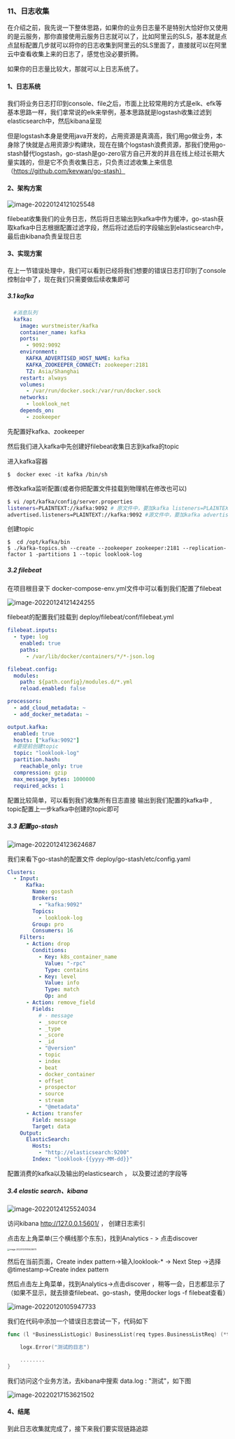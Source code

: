 ### 11、日志收集



在介绍之前，我先说一下整体思路，如果你的业务日志量不是特别大恰好你又使用的是云服务，那你直接使用云服务日志就可以了，比如阿里云的SLS，基本就是点点鼠标配置几步就可以将你的日志收集到阿里云的SLS里面了，直接就可以在阿里云中查看收集上来的日志了，感觉也没必要折腾。

如果你的日志量比较大，那就可以上日志系统了。



#### 1、日志系统

我们将业务日志打印到console、file之后，市面上比较常用的方式是elk、efk等基本思路一样，我们拿常说的elk来举例，基本思路就是logstash收集过滤到elasticsearch中，然后kibana呈现

但是logstash本身是使用java开发的，占用资源是真滴高，我们用go做业务，本身除了快就是占用资源少构建块，现在在搞个logstash浪费资源，那我们使用go-stash替代logstash，go-stash是go-zero官方自己开发的并且在线上经过长期大量实践的，但是它不负责收集日志，只负责过滤收集上来信息（https://github.com/kevwan/go-stash）



#### 2、架构方案

![image-20220124121025548](./images/9/Snipaste_2022-01-24_12-10-03.png)

filebeat收集我们的业务日志，然后将日志输出到kafka中作为缓冲，go-stash获取kafka中日志根据配置过滤字段，然后将过滤后的字段输出到elasticsearch中，最后由kibana负责呈现日志



#### 3、实现方案

在上一节错误处理中，我们可以看到已经将我们想要的错误日志打印到了console控制台中了，现在我们只需要做后续收集即可

##### 3.1 kafka

```yaml
  #消息队列
  kafka:
    image: wurstmeister/kafka
    container_name: kafka
    ports:
      - 9092:9092
    environment:
      KAFKA_ADVERTISED_HOST_NAME: kafka
      KAFKA_ZOOKEEPER_CONNECT: zookeeper:2181
      TZ: Asia/Shanghai
    restart: always
    volumes:
      - /var/run/docker.sock:/var/run/docker.sock
    networks:
      - looklook_net
    depends_on:
      - zookeeper
```

先配置好kafka、zookeeper

然后我们进入kafka中先创建好filebeat收集日志到kafka的topic 

进入kafka容器

```shell
$  docker exec -it kafka /bin/sh
```

修改kafka监听配置(或者你把配置文件挂载到物理机在修改也可以)

```sh
$ vi /opt/kafka/config/server.properties
listeners=PLAINTEXT://kafka:9092 # 原文件中，要加kafka listeners=PLAINTEXT://:9092
advertised.listeners=PLAINTEXT://kafka:9092 #源文件中，要加kafka advertised.listeners=PLAINTEXT://:9092
```

创建topic

```shell
$  cd /opt/kafka/bin
$ ./kafka-topics.sh --create --zookeeper zookeeper:2181 --replication-factor 1 -partitions 1 --topic looklook-log
```





##### 3.2 filebeat

在项目根目录下 docker-compose-env.yml文件中可以看到我们配置了filebeat

![image-20220124121424255](./images/9/image-20220124121424255.png)

filebeat的配置我们挂载到 deploy/filebeat/conf/filebeat.yml

```yaml
filebeat.inputs:
  - type: log
    enabled: true
    paths:
      - /var/lib/docker/containers/*/*-json.log

filebeat.config:
  modules:
    path: ${path.config}/modules.d/*.yml
    reload.enabled: false

processors:
  - add_cloud_metadata: ~
  - add_docker_metadata: ~

output.kafka:
  enabled: true
  hosts: ["kafka:9092"]
  #要提前创建topic
  topic: "looklook-log"
  partition.hash:
    reachable_only: true
  compression: gzip
  max_message_bytes: 1000000
  required_acks: 1

```

配置比较简单，可以看到我们收集所有日志直接 输出到我们配置的kafka中 , topic配置上一步kafka中创建的topic即可



##### 3.3 配置go-stash

![image-20220124123624687](./images/9/image-20220124123624687.png)

我们来看下go-stash的配置文件 deploy/go-stash/etc/config.yaml

```yaml
Clusters:
  - Input:
      Kafka:
        Name: gostash
        Brokers:
          - "kafka:9092"
        Topics:
          - looklook-log
        Group: pro
        Consumers: 16
    Filters:
      - Action: drop
        Conditions:
          - Key: k8s_container_name
            Value: "-rpc"
            Type: contains
          - Key: level
            Value: info
            Type: match
            Op: and
      - Action: remove_field
        Fields:
          # - message
          - _source
          - _type
          - _score
          - _id
          - "@version"
          - topic
          - index
          - beat
          - docker_container
          - offset
          - prospector
          - source
          - stream
          - "@metadata"
      - Action: transfer
        Field: message
        Target: data
    Output:
      ElasticSearch:
        Hosts:
          - "http://elasticsearch:9200"
        Index: "looklook-{{yyyy-MM-dd}}"
```

配置消费的kafka以及输出的elasticsearch ， 以及要过滤的字段等



##### 3.4 elastic search、kibana

![image-20220124125524034](./images/9/image-20220124125524034.png)



访问kibana http://127.0.0.1:5601/ ， 创建日志索引

点击左上角菜单(三个横线那个东东)，找到Analytics - > 点击discover 

<img src="./images/1/image-20220120105829870.png" alt="image-20220120105829870" style="zoom:33%;" />







然后在当前页面，Create index pattern->输入looklook-*  -> Next Step ->选择@timestamp->Create index pattern

然后点击左上角菜单，找到Analytics->点击discover ，稍等一会，日志都显示了 （如果不显示，就去排查filebeat、go-stash，使用docker logs -f filebeat查看）

![image-20220120105947733](./images/1/image-20220120105947733.png)



我们在代码中添加一个错误日志尝试一下，代码如下

```go
func (l *BusinessListLogic) BusinessList(req types.BusinessListReq) (*types.BusinessListResp, error) {

	logx.Error("测试的日志")

	........
}
```

我们访问这个业务方法，去kibana中搜索 data.log : "测试"，如下图

![image-20220217153621502](./images/9/image-20220217153621502.png)







#### 4、结尾

到此日志收集就完成了，接下来我们要实现链路追踪

















